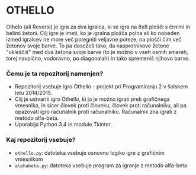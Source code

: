 # OTHELLO #

Othelo (ali Reversi) je igra za dva igralca, ki se igra na 8x8 plošči s črnimi in belimi žetoni. Cilj igre je imeti, ko je igralna plošča polna ali ko nobeden izmed igralcev ne more več potegniti veljavne poteze, na plošči čim več žetonov svoje barve. To pa dosežeš tako, da nasprotnikove žetone "ukleščiš" med dva žetona svoje barve (to je možno v vseh osmih smereh, torej navpično, vodoravno, po diagonalah) in tako spremeniš njihovo barvo.

### Čemu je ta repozitorij namenjen? ###

* Repozitorij vsebuje igro Othello - projekt pri Programiranju 2 v šolskem letu 2014/2015. 
* Cilj je ustvariti igro Othello, ki jo je možno igrati prek grafičnega vmesnika, in sicer človek proti človeku, človek proti računalniku, ali pa opazovati igro računalnik proti računalniku. Računalnik zna igrati z metodo alfa-beta.
* Uporablja Python 3.4 in module Tkinter.

### Kaj repozitorij vsebuje? ###

* `othello.py`: datoteka vsebuje osnovno logiko igre z grafičnim vmesnikom
* `alphabeta.py`: datoteka vsebuje program za igranje z metodo alfa-beta